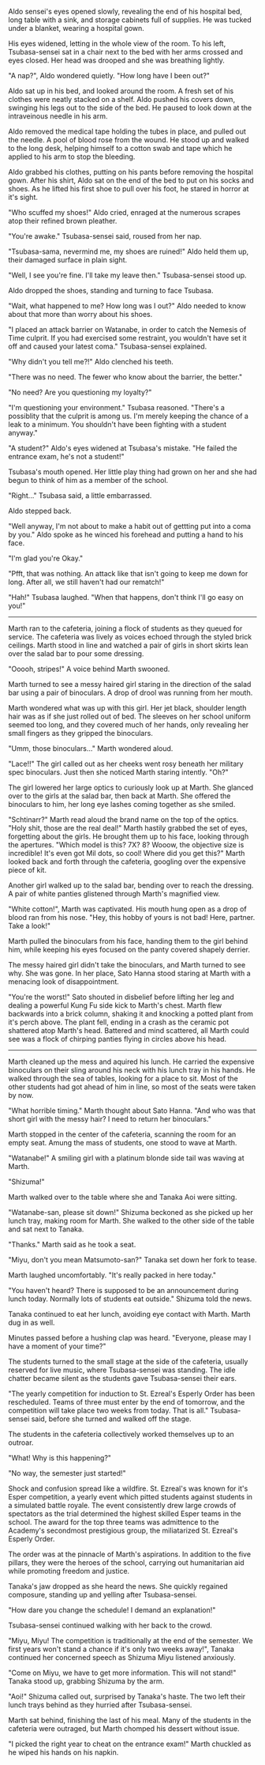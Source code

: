 Aldo sensei's eyes opened slowly, revealing the end of his hospital bed, long table with a sink, and storage cabinets full of supplies. He was tucked under a blanket, wearing a hospital gown.

His eyes widened, letting in the whole view of the room. To his left, Tsubasa-sensei sat in a chair next to the bed with her arms crossed and eyes closed. Her head was drooped and she was breathing lightly.

"A nap?", Aldo wondered quietly. "How long have I been out?"

Aldo sat up in his bed, and looked around the room. A fresh set of his clothes were neatly stacked on a shelf. Aldo pushed his covers down, swinging his legs out to the side of the bed. He paused to look down at the intraveinous needle in his arm. 

Aldo removed the medical tape holding the tubes in place, and pulled out the needle. A pool of blood rose from the wound. He stood up and walked to the long desk, helping himself to a cotton swab and tape which he applied to his arm to stop the bleeding.

Aldo grabbed his clothes, putting on his pants before removing the hospital gown. After his shirt, Aldo sat on the end of the bed to put on his socks and shoes. As he lifted his first shoe to pull over his foot, he stared in horror at it's sight.

"Who scuffed my shoes!" Aldo cried, enraged at the numerous scrapes atop their refined brown pleather.

"You're awake." Tsubasa-sensei said, roused from her nap.

"Tsubasa-sama, nevermind me, my shoes are ruined!" Aldo held them up, their damaged surface in plain sight.

"Well, I see you're fine. I'll take my leave then." Tsubasa-sensei stood up.

Aldo dropped the shoes, standing and turning to face Tsubasa.

"Wait, what happened to me? How long was I out?" Aldo needed to know about that more than worry about his shoes.

"I placed an attack barrier on Watanabe, in order to catch the Nemesis of Time culprit. If you had exercised some restraint, you wouldn't have set it off and caused your latest coma." Tsubasa-sensei explained.

"Why didn't you tell me?!" Aldo clenched his teeth.

"There was no need. The fewer who know about the barrier, the better."

"No need? Are you questioning my loyalty?"

"I'm questioning your environment." Tsubasa reasoned. "There's a possiblity that the culprit is among us. I'm merely keeping the chance of a leak to a minimum. You shouldn't have been fighting with a student anyway."

"A student?" Aldo's eyes widened at Tsubasa's mistake. "He failed the entrance exam, he's not a student!"

Tsubasa's mouth opened. Her little play thing had grown on her and she had begun to think of him as a member of the school.

"Right..." Tsubasa said, a little embarrassed.

Aldo stepped back.

"Well anyway, I'm not about to make a habit out of gettting put into a coma by you." Aldo spoke as he winced his forehead and putting a hand to his face.

"I'm glad you're Okay."

"Pfft, that was nothing. An attack like that isn't going to keep me down for long. After all, we still haven't had our rematch!"

"Hah!" Tsubasa laughed. "When that happens, don't think I'll go easy on you!"

---

Marth ran to the cafeteria, joining a flock of students as they queued for service. The cafeteria was lively as voices echoed through the styled brick ceilings. Marth stood in line and watched a pair of girls in short skirts lean over the salad bar to pour some dressing.

"Ooooh, stripes!" A voice behind Marth swooned.

Marth turned to see a messy haired girl staring in the direction of the salad bar using a pair of binoculars. A drop of drool was running from her mouth.

Marth wondered what was up with this girl. Her jet black, shoulder length hair was as if she just rolled out of bed. The sleeves on her school uniform seemed too long, and they covered much of her hands, only revealing her small fingers as they gripped the binoculars.

"Umm, those binoculars..." Marth wondered aloud.

"Lace!!" The girl called out as her cheeks went rosy beneath her military spec binoculars. Just then she noticed Marth staring intently. "Oh?"

The girl lowered her large optics to curiously look up at Marth. She glanced over to the girls at the salad bar, then back at Marth. She offered the binoculars to him, her long eye lashes coming together as she smiled. 

"Schtinarr?" Marth read aloud the brand name on the top of the optics. "Holy shit, those are the real deal!" Marth hastily grabbed the set of eyes, forgetting about the girls. He brought them up to his face, looking through the apertures. "Which model is this? 7X? 8? Wooow, the objective size is incredible! It's even got Mil dots, so cool! Where did you get this?" Marth looked back and forth through the cafeteria, googling over the expensive piece of kit.

Another girl walked up to the salad bar, bending over to reach the dressing. A pair of white panties glistened through Marth's magnified view.

"White cotton!", Marth was captivated. His mouth hung open as a drop of blood ran from his nose. "Hey, this hobby of yours is not bad! Here, partner. Take a look!"

Marth pulled the binoculars from his face, handing them to the girl behind him, while keeping his eyes focused on the panty covered shapely derrier.

The messy haired girl didn't take the binoculars, and Marth turned to see why. She was gone. In her place, Sato Hanna stood staring at Marth with a menacing look of disappointment.

"You're the worst!" Sato shouted in disbelief before lifting her leg and dealing a powerful Kung Fu side kick to Marth's chest. Marth flew backwards into a brick column, shaking it and knocking a potted plant from it's perch above. The plant fell, ending in a crash as the ceramic pot shattered atop Marth's head. Battered and mind scattered, all Marth could see was a flock of chirping panties flying in circles above his head.

---

Marth cleaned up the mess and aquired his lunch. He carried the expensive binoculars on their sling around his neck with his lunch tray in his hands. He walked through the sea of tables, looking for a place to sit. Most of the other students had got ahead of him in line, so most of the seats were taken by now.

"What horrible timing." Marth thought about Sato Hanna. "And who was that short girl with the messy hair? I need to return her binoculars."

Marth stopped in the center of the cafeteria, scanning the room for an empty seat. Amung the mass of students, one stood to wave at Marth.

"Watanabe!" A smiling girl with a platinum blonde side tail was waving at Marth.

"Shizuma!"

Marth walked over to the table where she and Tanaka Aoi were sitting.

"Watanabe-san, please sit down!" Shizuma beckoned as she picked up her lunch tray, making room for Marth. She walked to the other side of the table and sat next to Tanaka.

"Thanks." Marth said as he took a seat.

"Miyu, don't you mean Matsumoto-san?" Tanaka set down her fork to tease.

Marth laughed uncomfortably. "It's really packed in here today."

"You haven't heard? There is supposed to be an announcement during lunch today. Normally lots of students eat outside." Shizuma told the news. 

Tanaka continued to eat her lunch, avoiding eye contact with Marth. Marth dug in as well.

Minutes passed before a hushing clap was heard. "Everyone, please may I have a moment of your time?"

The students turned to the small stage at the side of the cafeteria, usually reserved for live music, where Tsubasa-sensei was standing. The idle chatter became silent as the students gave Tsubasa-sensei their ears.

"The yearly competition for induction to St. Ezreal's Esperly Order has been rescheduled. Teams of three must enter by the end of tomorrow, and the competition will take place two weeks from today. That is all." Tsubasa-sensei said, before she turned and walked off the stage.

The students in the cafeteria collectively worked themselves up to an outroar. 

"What! Why is this happening?"

"No way, the semester just started!"

Shock and confusion spread like a wildfire. St. Ezreal's was known for it's Esper competition, a yearly event which pitted students against students in a simulated battle royale. The event consistently drew large crowds of spectators as the trial determined the highest skilled Esper teams in the school. The award for the top three teams was admittence to the Academy's secondmost prestigious group, the miliatarized St. Ezreal's Esperly Order.

The order was at the pinnacle of Marth's aspirations. In addition to the five pillars, they were the heroes of the school, carrying out humanitarian aid while promoting freedom and justice. 

Tanaka's jaw dropped as she heard the news. She quickly regained composure, standing up and yelling after Tsubasa-sensei.

"How dare you change the schedule! I demand an explanation!"

Tsubasa-sensei continued walking with her back to the crowd. 

"Miyu, Miyu! The competition is traditionally at the end of the semester. We first years won't stand a chance if it's only two weeks away!", Tanaka continued her concerned speech as Shizuma Miyu listened anxiously. 

"Come on Miyu, we have to get more information. This will not stand!" Tanaka stood up, grabbing Shizuma by the arm.

"Aoi!" Shizuma called out, surprised by Tanaka's haste. The two left their lunch trays behind as they hurried after Tsubasa-sensei.

Marth sat behind, finishing the last of his meal. Many of the students in the cafeteria were outraged, but Marth chomped his dessert without issue.

"I picked the right year to cheat on the entrance exam!" Marth chuckled as he wiped his hands on his napkin.